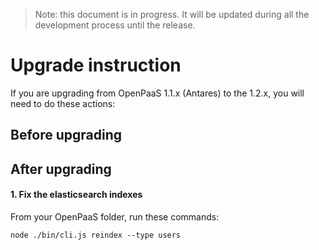 
> Note: this document is in progress. It will be updated during all the development process until the release.

# Upgrade instruction

If you are upgrading from OpenPaaS 1.1.x (Antares) to the 1.2.x, you will need to do these actions:

## Before upgrading

## After upgrading
#### 1. Fix the elasticsearch indexes

From your OpenPaaS folder, run these commands:

    node ./bin/cli.js reindex --type users